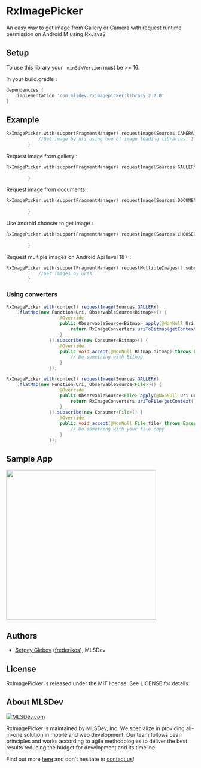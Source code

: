 # RxImagePicker

An easy way to get image from Gallery or Camera with request runtime permission on Android M using RxJava2

## Setup

To use this library your ` minSdkVersion` must be >= 16.

In your build.gradle :

```gradle
dependencies {
    implementation 'com.mlsdev.rximagepicker:library:2.2.0'    
}
```

## Example

```kotlin
RxImagePicker.with(supportFragmentManager).requestImage(Sources.CAMERA).subscribe {
            //Get image by uri using one of image loading libraries. I use Glide in sample app.
        }
```

Request image from gallery :

```kotlin
RxImagePicker.with(supportFragmentManager).requestImage(Sources.GALLERY).subscribe {
            
        }
```

Request image from documents :

```kotlin
RxImagePicker.with(supportFragmentManager).requestImage(Sources.DOCUMENTS).subscribe {
            
        }
```

Use android chooser to get image : 

```kotlin
RxImagePicker.with(supportFragmentManager).requestImage(Sources.CHOOSER, "Chooser title").subscribe {
            
        }
```

Request multiple images on Android Api level 18+ :

```kotlin
RxImagePicker.with(supportFragmentManager).requestMultipleImages().subscribe {
            //Get images by uris.
        }
```

### Using converters

```java
RxImagePicker.with(context).requestImage(Sources.GALLERY)
    .flatMap(new Function<Uri, ObservableSource<Bitmap>>() {
                    @Override
                    public ObservableSource<Bitmap> apply(@NonNull Uri uri) throws Exception {
                        return RxImageConverters.uriToBitmap(getContext(), uri);
                    }
                }).subscribe(new Consumer<Bitmap>() {
                    @Override
                    public void accept(@NonNull Bitmap bitmap) throws Exception {
                        // Do something with Bitmap
                    }
                });
```

```java
RxImagePicker.with(context).requestImage(Sources.GALLERY)
    .flatMap(new Function<Uri, ObservableSource<File>>() {
                    @Override
                    public ObservableSource<File> apply(@NonNull Uri uri) throws Exception {
                        return RxImageConverters.uriToFile(getContext(), uri, new File("YOUR FILE"));
                    }
                }).subscribe(new Consumer<File>() {
                    @Override
                    public void accept(@NonNull File file) throws Exception {
                        // Do something with your file copy
                    }
                });
```

## Sample App

<img src="https://cloud.githubusercontent.com/assets/1778155/11761109/cb70a420-a0bd-11e5-8cf1-e2b172745eab.png" width="400">

## Authors
* [Sergey Glebov](mailto:glebov@mlsdev.com) ([frederikos][github-frederikos]), MLSDev 

## License
RxImagePicker is released under the MIT license. See LICENSE for details.

## About MLSDev

[<img src="https://cloud.githubusercontent.com/assets/1778155/11761239/ccfddf60-a0c2-11e5-8f2a-8573029ab09d.png" alt="MLSDev.com">][mlsdev]

RxImagePicker is maintained by MLSDev, Inc. We specialize in providing all-in-one solution in mobile and web development. Our team follows Lean principles and works according to agile methodologies to deliver the best results reducing the budget for development and its timeline. 

Find out more [here][mlsdev] and don't hesitate to [contact us][contact]!

[mlsdev]: http://mlsdev.com
[contact]: http://mlsdev.com/contact_us
[github-frederikos]: https://github.com/frederikos

